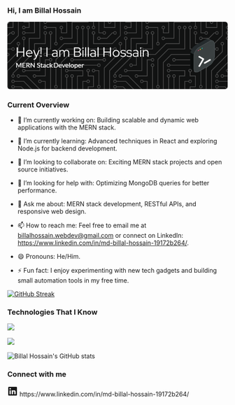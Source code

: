 ### Hi, I am Billal Hossain
![Billal Hossain's Banner](./header-img/github-header-image.png)
### Current Overview
- 🔭 I’m currently working on: Building scalable and dynamic web applications with the MERN stack.

- 🌱 I’m currently learning: Advanced techniques in React and exploring Node.js for backend development.

- 👯 I’m looking to collaborate on: Exciting MERN stack projects and open source initiatives.

- 🤔 I’m looking for help with: Optimizing MongoDB queries for better performance.

- 💬 Ask me about: MERN stack development, RESTful APIs, and responsive web design.

- 📫 How to reach me: Feel free to email me at billalhossain.webdev@gmail.com or connect on LinkedIn: https://www.linkedin.com/in/md-billal-hossain-19172b264/.

- 😄 Pronouns: He/Him.

- ⚡ Fun fact: I enjoy experimenting with new tech gadgets and building small automation tools in my free time.

[![GitHub Streak](https://github-readme-streak-stats.herokuapp.com?user=billal-webdev&theme=tokyonight)](https://github.com/billal-webdev)

### Technologies That I Know

<p>
  <a href="https://skillicons.dev">
    <img src="https://skillicons.dev/icons?i=js,react,redux,nodejs,mongodb,expressjs,html,css,tailwind,bootstrap,materialui" />
  </a>
</p>

![](http://github-profile-summary-cards.vercel.app/api/cards/profile-details?username=billal-webdev&theme=tokyonight)


![Billal Hossain's GitHub stats](https://github-readme-stats.vercel.app/api?username=billal-webdev&show_icons=true&theme=tokyonight)

### Connect with me
<svg xmlns="http://www.w3.org/2000/svg" viewBox="0 0 24 24" data-supported-dps="24x24" fill="currentColor" class="mercado-match" width="24" height="24" focusable="false">
      <path d="M20.5 2h-17A1.5 1.5 0 002 3.5v17A1.5 1.5 0 003.5 22h17a1.5 1.5 0 001.5-1.5v-17A1.5 1.5 0 0020.5 2zM8 19H5v-9h3zM6.5 8.25A1.75 1.75 0 118.3 6.5a1.78 1.78 0 01-1.8 1.75zM19 19h-3v-4.74c0-1.42-.6-1.93-1.38-1.93A1.74 1.74 0 0013 14.19a.66.66 0 000 .14V19h-3v-9h2.9v1.3a3.11 3.11 0 012.7-1.4c1.55 0 3.36.86 3.36 3.66z"></path>
</svg> https://www.linkedin.com/in/md-billal-hossain-19172b264/



